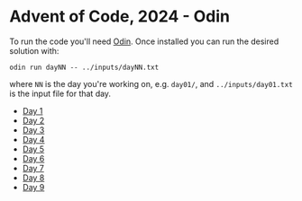 # Advent of Code, 2024 - Odin

To run the code you'll need [Odin](http://odin-lang.org/). Once installed you can run the desired solution with:

```
odin run dayNN -- ../inputs/dayNN.txt
```

where `NN` is the day you're working on, e.g. `day01/`, and `../inputs/day01.txt` is the input file for that day.

- [Day 1](./day01/main.odin)
- [Day 2](./day02/main.odin)
- [Day 3](./day03/main.odin)
- [Day 4](./day04/main.odin)
- [Day 5](./day05/main.odin)
- [Day 6](./day06/main.odin)
- [Day 7](./day07/main.odin)
- [Day 8](./day08/main.odin)
- [Day 9](./day09/main.odin)
